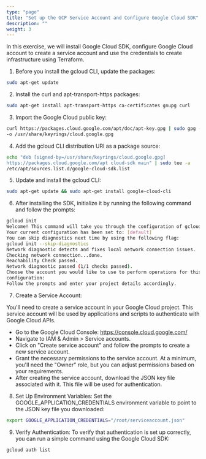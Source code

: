 ```yaml
---
type: "page"
title: "Set up the GCP Service Account and Configure Google Cloud SDK"
description: ""
weight: 3
---
```


In this exercise, we will install Google Cloud SDK, configure Google Cloud account to create a service account and use the credentials to create infrastructure using Terraform.
1. Before you install the gcloud CLI, update the packages:

```bash
sudo apt-get update
```

2. Install the curl and apt-transport-https packages:

```bash
sudo apt-get install apt-transport-https ca-certificates gnupg curl
```

3. Import the Google Cloud public key:

```bash
curl https://packages.cloud.google.com/apt/doc/apt-key.gpg | sudo gpg --dearmor
-o /usr/share/keyrings/cloud.google.gpg
```

4. Add the gcloud CLI distribution URI as a package source:

```bash
echo "deb [signed-by=/usr/share/keyrings/cloud.google.gpg]
https://packages.cloud.google.com/apt cloud-sdk main" | sudo tee -a
/etc/apt/sources.list.d/google-cloud-sdk.list
```

5. Update and install the gcloud CLI:

```bash
sudo apt-get update && sudo apt-get install google-cloud-cli
```

6. After installing the SDK, initialize it by running the following command and follow the prompts:

```bash
gcloud init
Welcome! This command will take you through the configuration of gcloud.
Your current configuration has been set to: [default]
You can skip diagnostics next time by using the following flag:
gcloud init --skip-diagnostics
Network diagnostic detects and fixes local network connection issues.
Checking network connection...done.
Reachability Check passed.
Network diagnostic passed (1/1 checks passed).
Choose the account you would like to use to perform operations for this
configuration:
Follow the prompts and enter your project details accordingly.
```

7. Create a Service Account:

You'll need to create a service account in your Google Cloud project. This service account will be used by
applications and scripts to authenticate with Google Cloud APIs.
-  Go to the Google Cloud Console: https://console.cloud.google.com/
- Navigate to IAM & Admin > Service accounts.
- Click on "Create service account" and follow the prompts to create a new service account.
- Grant the necessary permissions to the service account. At a minimum, you'll need the "Owner" role, but you can adjust permissions based on your requirements.
- After creating the service account, download the JSON key file associated with it. This file will be used for authentication.
8. Set Up Environment Variables:
Set the GOOGLE_APPLICATION_CREDENTIALS environment variable to point to the JSON key file you
downloaded:

```bash
export GOOGLE_APPLICATION_CREDENTIALS="/root/serviceaccount.json"
```

9. Verify Authentication: To verify that authentication is set up correctly, you can run a simple command using
the Google Cloud SDK:

```bash
gcloud auth list
```